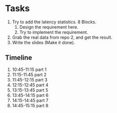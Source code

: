 # Tasks
1. Try to add the latency statistics. 8 Blocks.
   1. Design the requirement here.
   2. Try to implement the requirement.
2. Grab the real data from repo 2, and get the result.
3. Write the slides (Make it done).

## Timeline
1. 10:45-11:15 part 1
2. 11:15-11:45 part 2
3. 11:45-12:15 part 3
4. 12:15-12:45 part 4
5. 13:15-13:45 part 5
6. 13:45-14:15 part 6
7. 14:15-14:45 part 7
8. 14:45-15:15 part 8
